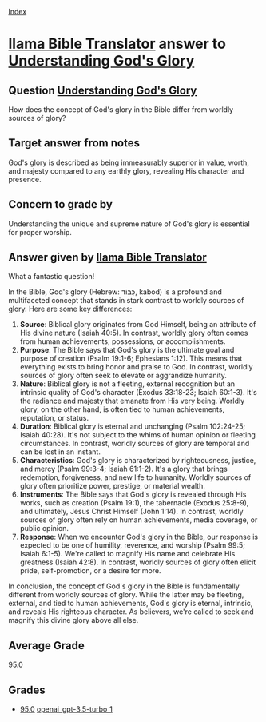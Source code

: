 
[Index](../../../index.md)
# [llama Bible Translator](../../answering_models/llama_Bible_Translator.md) answer to [Understanding God's Glory](../../questions/Understanding_God's_Glory.md)

## Question [Understanding God's Glory](../../questions/Understanding_God's_Glory.md)
How does the concept of God's glory in the Bible differ from worldly sources of glory?

## Target answer from notes
God's glory is described as being immeasurably superior in value, worth, and majesty compared to any earthly glory, revealing His character and presence.

## Concern to grade by
Understanding the unique and supreme nature of God's glory is essential for proper worship.

## Answer given by [llama Bible Translator](../../answering_models/llama_Bible_Translator.md)
What a fantastic question!

In the Bible, God's glory (Hebrew: כָּבוֹד, kabod) is a profound and multifaceted concept that stands in stark contrast to worldly sources of glory. Here are some key differences:

1. **Source**: Biblical glory originates from God Himself, being an attribute of His divine nature (Isaiah 40:5). In contrast, worldly glory often comes from human achievements, possessions, or accomplishments.
2. **Purpose**: The Bible says that God's glory is the ultimate goal and purpose of creation (Psalm 19:1-6; Ephesians 1:12). This means that everything exists to bring honor and praise to God. In contrast, worldly sources of glory often seek to elevate or aggrandize humanity.
3. **Nature**: Biblical glory is not a fleeting, external recognition but an intrinsic quality of God's character (Exodus 33:18-23; Isaiah 60:1-3). It's the radiance and majesty that emanate from His very being. Worldly glory, on the other hand, is often tied to human achievements, reputation, or status.
4. **Duration**: Biblical glory is eternal and unchanging (Psalm 102:24-25; Isaiah 40:28). It's not subject to the whims of human opinion or fleeting circumstances. In contrast, worldly sources of glory are temporal and can be lost in an instant.
5. **Characteristics**: God's glory is characterized by righteousness, justice, and mercy (Psalm 99:3-4; Isaiah 61:1-2). It's a glory that brings redemption, forgiveness, and new life to humanity. Worldly sources of glory often prioritize power, prestige, or material wealth.
6. **Instruments**: The Bible says that God's glory is revealed through His works, such as creation (Psalm 19:1), the tabernacle (Exodus 25:8-9), and ultimately, Jesus Christ Himself (John 1:14). In contrast, worldly sources of glory often rely on human achievements, media coverage, or public opinion.
7. **Response**: When we encounter God's glory in the Bible, our response is expected to be one of humility, reverence, and worship (Psalm 99:5; Isaiah 6:1-5). We're called to magnify His name and celebrate His greatness (Isaiah 42:8). In contrast, worldly sources of glory often elicit pride, self-promotion, or a desire for more.

In conclusion, the concept of God's glory in the Bible is fundamentally different from worldly sources of glory. While the latter may be fleeting, external, and tied to human achievements, God's glory is eternal, intrinsic, and reveals His righteous character. As believers, we're called to seek and magnify this divine glory above all else.

## Average Grade
95.0

## Grades
 * [95.0](./Understanding_God's_Glory_grades/openai_gpt-3.5-turbo_1.md) [openai_gpt-3.5-turbo_1](../../answering_models/openai_gpt-3.5-turbo_1.md)
